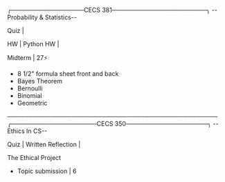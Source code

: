 ╭─────────────────CECS 381──────────────────────╮
         --Probability & Statistics--

Quiz |

HW |
Python HW |

Midterm | 27⚡
- 8 1/2" formula sheet front and back
- Bayes Theorem
- Bernoulli
- Binomial
- Geometric





─────────────────────────────────────────────────
╭────────────────────CECS 350───────────────────╮
                 --Ethics In CS--

Quiz | 
Written Reflection |

The Ethical Project 
- Topic submission | 6





